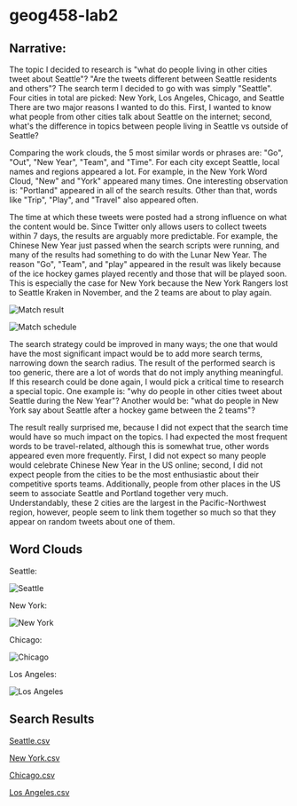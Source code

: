 # geog458-lab2

## Narrative:

  The topic I decided to research is "what do people living in other cities
tweet about Seattle"? "Are the tweets different between Seattle residents and
others"? The search term I decided to go with was simply "Seattle". Four cities
in total are picked: New York, Los Angeles, Chicago, and Seattle There are two
major reasons I wanted to do this. First, I wanted to know what people from
other cities talk about Seattle on the internet; second, what's the difference
in topics between people living in Seattle vs outside of Seattle?

  Comparing the work clouds, the 5 most similar words or phrases are: "Go",
"Out", "New Year", "Team", and "Time". For each city except Seattle, local names
and regions appeared a lot. For example, in the New York Word Cloud, "New" and
"York" appeared many times. One interesting observation is: "Portland" appeared
in all of the search results. Other than that, words like "Trip", "Play", and
"Travel" also appeared often.

  The time at which these tweets were posted had a strong influence on what the
content would be. Since Twitter only allows users to collect tweets within 7
days, the results are arguably more predictable. For example, the Chinese New
Year just passed when the search scripts were running, and many of the results
had something to do with the Lunar New Year. The reason "Go", "Team", and "play"
appeared in the result was likely because of the ice hockey games played
recently and those that will be played soon. This is especially the case for
New York because the New York Rangers lost to Seattle Kraken in November, and
the 2 teams are about to play again.

![Match result](/img/Kraken-Rangers_Nov.PNG)

![Match schedule](/img/Kraken_Rangers-Feb.PNG)

  The search strategy could be improved in many ways; the one that would have
the most significant impact would be to add more search terms, narrowing down
the search radius. The result of the performed search is too generic, there are
a lot of words that do not imply anything meaningful. If this research could
be done again, I would pick a critical time to research a special topic. One
example is: "why do people in other cities tweet about Seattle during the New
Year"? Another would be: "what do people in New York say about Seattle after
a hockey game between the 2 teams"?

  The result really surprised me, because I did not expect that the search time
would have so much impact on the topics. I had expected the most frequent words
to be travel-related, although this is somewhat true, other words appeared even
more frequently. First, I did not expect so many people would celebrate Chinese
New Year in the US online; second, I did not expect people from the cities to be
the most enthusiastic about their competitive sports teams. Additionally, people
from other places in the US seem to associate Seattle and Portland together
very much. Understandably, these 2 cities are the largest in the
Pacific-Northwest region, however, people seem to link them together so much
so that they appear on random tweets about one of them.

## Word Clouds

Seattle:

![Seattle](/img/word_cloud_sea.png)

New York:

![New York](/img/word_cloud_ny.png)

Chicago:

![Chicago](/img/word_cloud_ch.png)

Los Angeles:

![Los Angeles](/img/word_cloud_la.png)


## Search Results

[Seattle.csv](/assets/twsearch-result-SE.csv)

[New York.csv](/assets/twsearch-result-NY.csv)

[Chicago.csv](/assets/twsearch-result-CH.csv)

[Los Angeles.csv](/assets/twsearch-result-LA.csv)